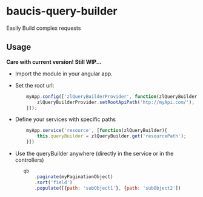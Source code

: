 # baucis-query-builder

Easily Build complex requests

## Usage
 **Care with current version! Still WIP...**
- Import the module in your angular app.
- Set the root url:
    
    ```javascript
        myApp.config(['zlQueryBuilderProvider', function(zlQueryBuilderProvider){
            zlQueryBuilderProvider.setRootApiPath('htp://myApi.com/');
        }]);
    ```
- Define your services with specific paths
    
    ```javascript
        myApp.service('resource', [function(zlQueryBuilder){
            this.queryBuilder = zlQueryBuilder.get('resourcePath');
        }])
    ```
- Use the queryBuilder anywhere (directly in the service or in the controllers)
    
     ```javascript
        qb
            .paginate(myPaginationObject)
            .sort('field')
            .populate([{path: 'subObject1'}, {path: 'subObject2'])
    ```